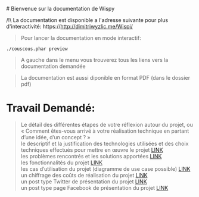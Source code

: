 # Bienvenue sur la documentation de Wispy

/!\ La documentation est disponible a l'adresse suivante pour plus d'interactivité: https://http://dimitriwyzlic.me/Wispi/

> Pour lancer la documentation en mode interactif:
```
./couscous.phar preview
```

> A gauche dans le menu vous trouverez tous les liens vers la documentation demandée

> La documentation est aussi diponible en format PDF (dans le dossier pdf)

# Travail Demandé:

> Le détail des différentes étapes de votre réflexion autour du projet, ou « Comment êtes-vous arrivé à votre réalisation technique en partant d’une idée, d’un concept ? »  
> le descriptif et la justification des technologies utilisées et des choix techniques effectués pour mettre en œuvre le projet [LINK](technologies.md)  
> les problèmes rencontrés et les solutions apportées [LINK](problemes.md)  
> les fonctionnalités du projet [LINK](fonctionnalites.md)  
> les cas d’utilisation du projet (diagramme de use case possible) [LINK](use_case.md)  
> un chiffrage des coûts de réalisation du projet [LINK](couts.md)  
>un post type Twitter de présentation du projet [LINK](posts.md)  
>un post type page Facebook de présentation du projet [LINK](posts.md)
